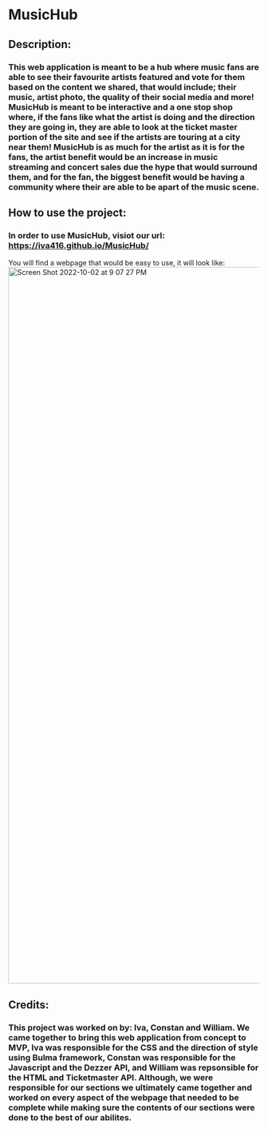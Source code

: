 # MusicHub

## Description:

### This web application is meant to be a hub where music fans are able to see their favourite artists featured and vote for them based on the content we shared, that would include; their music, artist photo, the quality of their social media and more! MusicHub is meant to be interactive and a one stop shop where, if the fans like what the artist is doing and the direction they are going in, they are able to look at the ticket master portion of the site and see if the artists are touring at a city near them! MusicHub is as much for the artist as it is for the fans, the artist benefit would be an increase in music streaming and concert sales due the hype that would surround them, and for the fan, the biggest benefit would be having a community where their are able to be apart of the music scene.

## How to use the project: 

### In order to use MusicHub, visiot our url: https://iva416.github.io/MusicHub/

You will find a webpage that would be easy to use, it will look like: <img width="1434" alt="Screen Shot 2022-10-02 at 9 07 27 PM" src="https://user-images.githubusercontent.com/112333446/193485373-546c0d75-af98-4530-a8f4-64a56aabda73.png">



## Credits: 

### This project was worked on by: Iva, Constan and William. We came together to bring this web application from concept to MVP, Iva was responsible for the CSS and the direction of style using Bulma framework, Constan was responsible for the Javascript and the Dezzer API, and William was repsonsible for the HTML and Ticketmaster API. Although, we were responsible for our sections we ultimately came together and worked on every aspect of the webpage that needed to be complete while making sure the contents of our sections were done to the best of our abilites.



